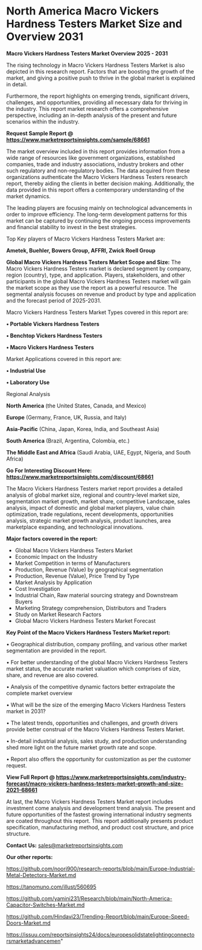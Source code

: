 # North America Macro Vickers Hardness Testers Market Size and Overview 2031

<Strong> Macro Vickers Hardness Testers Market Overview 2025 - 2031</strong>

The rising technology in Macro Vickers Hardness Testers Market is also depicted in this research report. Factors that are boosting the growth of the market, and giving a positive push to thrive in the global market is explained in detail.

Furthermore, the report highlights on emerging trends, significant drivers, challenges, and opportunities, providing all necessary data for thriving in the industry. This report market research offers a comprehensive perspective, including an in-depth analysis of the present and future scenarios within the industry.

<strong>Request Sample Report @ <a href=https://www.marketreportsinsights.com/sample/68661>https://www.marketreportsinsights.com/sample/68661</a></strong>

The market overview included in this report provides information from a wide range of resources like government organizations, established companies, trade and industry associations, industry brokers and other such regulatory and non-regulatory bodies. The data acquired from these organizations authenticate the Macro Vickers Hardness Testers research report, thereby aiding the clients in better decision making. Additionally, the data provided in this report offers a contemporary understanding of the market dynamics.

The leading players are focusing mainly on technological advancements in order to improve efficiency. The long-term development patterns for this market can be captured by continuing the ongoing process improvements and financial stability to invest in the best strategies.

Top Key players of Macro Vickers Hardness Testers Market are:

<strong>Ametek, Buehler, Bowers Group, AFFRI, Zwick Roell Group</strong>

<strong><b>Global Macro Vickers Hardness Testers Market Scope and Size:</b></strong>
The Macro Vickers Hardness Testers market is declared segment by company, region (country), type, and application. Players, stakeholders, and other participants in the global Macro Vickers Hardness Testers market will gain the market scope as they use the report as a powerful resource. The segmental analysis focuses on revenue and product by type and application and the forecast period of 2025-2031.

Macro Vickers Hardness Testers Market Types covered in this report are:

<strong>• Portable Vickers Hardness Testers

• Benchtop Vickers Hardness Testers

• Macro Vickers Hardness Testers</strong>

Market Applications covered in this report are:

<strong>• Industrial Use

• Laboratory Use</strong> 

Regional Analysis

<strong>North America</strong> (the United States, Canada, and Mexico)

<strong>Europe</strong> (Germany, France, UK, Russia, and Italy)

<strong>Asia-Pacific</strong> (China, Japan, Korea, India, and Southeast Asia)

<strong>South America</strong> (Brazil, Argentina, Colombia, etc.)

<strong>The Middle East and Africa</strong> (Saudi Arabia, UAE, Egypt, Nigeria, and South Africa)

<strong>Go For Interesting Discount Here: <a href=https://www.marketreportsinsights.com/discount/68661>https://www.marketreportsinsights.com/discount/68661</a></strong>

The Macro Vickers Hardness Testers market report provides a detailed analysis of global market size, regional and country-level market size, segmentation market growth, market share, competitive Landscape, sales analysis, impact of domestic and global market players, value chain optimization, trade regulations, recent developments, opportunities analysis, strategic market growth analysis, product launches, area marketplace expanding, and technological innovations.

<strong><b>Major factors covered in the report:</b></strong>
<ul>
  <li>Global Macro Vickers Hardness Testers Market </li>
  <li>Economic Impact on the Industry</li>
  <li>Market Competition in terms of Manufacturers</li>
  <li>Production, Revenue (Value) by geographical segmentation</li>
  <li>Production, Revenue (Value), Price Trend by Type</li>
  <li>Market Analysis by Application</li>
  <li>Cost Investigation</li>
  <li>Industrial Chain, Raw material sourcing strategy and Downstream Buyers</li>
  <li>Marketing Strategy comprehension, Distributors and Traders</li>
  <li>Study on Market Research Factors</li>
  <li>Global Macro Vickers Hardness Testers Market Forecast</li>
</ul>

<strong><b>Key Point of the Macro Vickers Hardness Testers Market report:</b></strong>

• Geographical distribution, company profiling, and various other market segmentation are provided in the report.

• For better understanding of the global Macro Vickers Hardness Testers market status, the accurate market valuation which comprises of size, share, and revenue are also covered.

• Analysis of the competitive dynamic factors better extrapolate the complete market overview

• What will be the size of the emerging Macro Vickers Hardness Testers market in 2031?

• The latest trends, opportunities and challenges, and growth drivers provide better construal of the Macro Vickers Hardness Testers Market.

• In-detail industrial analysis, sales study, and production understanding shed more light on the future market growth rate and scope.

• Report also offers the opportunity for customization as per the customer request.

<strong><b>View Full Report @ <a href=https://www.marketreportsinsights.com/industry-forecast/macro-vickers-hardness-testers-market-growth-and-size-2021-68661>https://www.marketreportsinsights.com/industry-forecast/macro-vickers-hardness-testers-market-growth-and-size-2021-68661</a></b></strong>


At last, the Macro Vickers Hardness Testers Market report includes investment come analysis and development trend analysis. The present and future opportunities of the fastest growing international industry segments are coated throughout this report. This report additionally presents product specification, manufacturing method, and product cost structure, and price structure.

<strong>Contact Us:</strong>
sales@marketreportsinsights.com

<strong>Our other reports:</strong>

<a href=https://github.com/noori900/research-reports/blob/main/Europe-Industrial-Metal-Detectors-Market.md>https://github.com/noori900/research-reports/blob/main/Europe-Industrial-Metal-Detectors-Market.md</a>

<a href=https://tanomuno.com/illust/560695>https://tanomuno.com/illust/560695</a>

<a href=https://github.com/yamini231/Research/blob/main/North-America-Capacitor-Switches-Market.md>https://github.com/yamini231/Research/blob/main/North-America-Capacitor-Switches-Market.md</a>

<a href=https://github.com/Hindavi23/Trending-Report/blob/main/Europe-Speed-Doors-Market.md>https://github.com/Hindavi23/Trending-Report/blob/main/Europe-Speed-Doors-Market.md</a>

<a href=https://issuu.com/reportsinsights24/docs/europesolidstatelightingconnectorsmarketadvancemen>https://issuu.com/reportsinsights24/docs/europesolidstatelightingconnectorsmarketadvancemen</a>"
